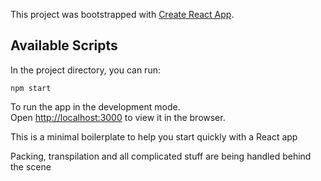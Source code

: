 This project was bootstrapped with [Create React App](https://github.com/facebook/create-react-app).

## Available Scripts

In the project directory, you can run:

`npm start`

To run the app in the development mode.<br>
Open [http://localhost:3000](http://localhost:3000) to view it in the browser.

This is a minimal boilerplate to help you start quickly with a React app



Packing, transpilation and all complicated stuff are being handled behind the scene
